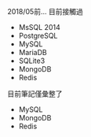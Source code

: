 2018/05前... 目前接觸過
- MsSQL 2014
- PostgreSQL
- MySQL
- MariaDB
- SQLite3
- MongoDB
- Redis

目前筆記僅彙整了
- MySQL
- MongoDB
- Redis